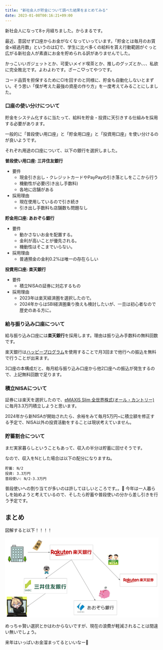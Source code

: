 ```yaml
---
title: "新社会人が貯金について調べた結果をまとめてみる"
date: 2023-01-08T00:16:21+09:00
---
```


新社会人になって8ヶ月経ちました。からまるです。

最近、意図せず口座からお金がなくなっていっています。「貯金とは毎月のお賃金×経過月数」というのは幻で、学生に比べ多くの給料を貰え行動範囲がぐっと広がる新社会人が素直にお金を貯められる訳がありませんでした。

<!--more-->

かっこいいガジェットとか、可愛いメイド喫茶とか、推しのグッズとか、、、私欲に完全敗北です。よわよわです。ざーこ♡ってやつです。

コード品質を担保するためにCIを回すのと同様に、貯金も自動化しないとまずい。そう思い「僕が考えた最強の資産の作り方」を一度考えてみることにしました。


### 口座の使い分けについて

貯金をシステム化するに当たって、給料を貯金・投資に天引きする仕組みを採用する必要があります。

一般的に「普段使い用口座」と「貯金用口座」と「投資用口座」を使い分けるのが良いようです。

それぞれ用途の口座について、以下の銀行を選択しました。

**普段使い用口座: 三井住友銀行**
- 要件
  - 現金引き出し・クレジットカードやPayPayの引き落としをここから行う
  - 機動性が必要(引き出し手数料)
  - 各地に店舗がある
- 採用理由
  - 現在使用しているので引き続き
  - 引き出し手数料も店舗数も問題なし

**貯金用口座: あおぞら銀行**

- 要件
  - 動かさないお金を配置する。
  - 金利が高いことが優先される。
  - 機動性はそこまでいらない。
- 採用理由
  - 普通預金の金利0.2%は唯一の存在らしい

**投資用口座: 楽天銀行**

- 要件
  - 積立NISAの証券に対応するもの
- 採用理由
  - 2023年は楽天経済圏を選択したので。
  - 2024年からはSBI経済圏乗り換えも検討したいが、一旦は初心者なので歴史のある方に。


### 給与振り込み口座について

給与振り込み口座には**楽天銀行**を採用します。理由は振り込み手数料の無料回数です。

楽天銀行は[ハッピープログラム](https://www.rakuten-bank.co.jp/happyprogram/)を使用することで月3回まで他行への振込を無料で行うことが出来ます。

3口座の本構成だと、毎月給与振り込み口座から他2口座への振込が発生するので、上記無料回数で足ります。


### 積立NISAについて

証券には楽天を選択したので、[eMAXIS Slim 全世界株式(オール・カントリー)](https://emaxis.jp/fund/253425.html)に毎月3.3万円積立しようと思います。

2024年から新NISAが開始されたら、余裕をみて毎月5万円~に積立額を修正する予定で、NISA以外の投資活動をすることは現状考えていません。

### 貯蓄割合について

まだ実家暮らしということもあって、収入の半分は貯蓄に回せそうです。

なので、収入をNとした場合は以下の配分になりますね。

```
貯蓄: N/2
投資: 3.3万円
普段使い: N/2-3.3万円
```

普段使いへの割り当てが多いのは許してほしいところです。。🥺
今年は一人暮らしを始めようと考えているので、そしたら貯蓄や普段使いの分から差し引きを行う予定です。


## まとめ

図解すると以下！！！！


![cache_flow](./cache_flow.png)



めっちゃ賢い選択とかはわからないですが、現在の浪費が軽減されることは間違い無いでしょう。

来年はいっぱいお金溜まってるといいなー🍼
